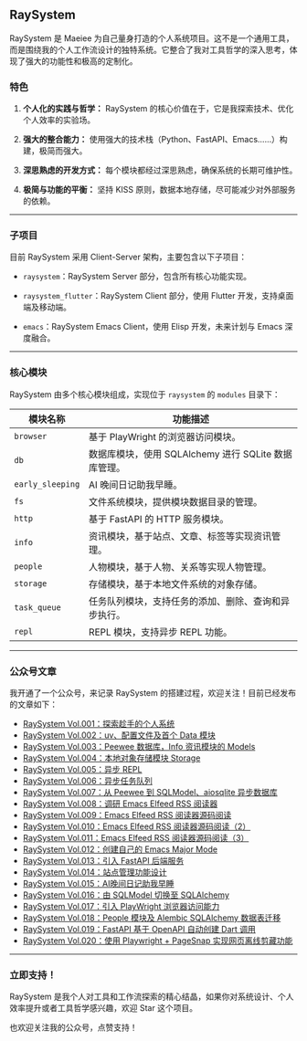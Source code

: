 ## RaySystem

RaySystem 是 Maeiee 为自己量身打造的个人系统项目。这不是一个通用工具，而是围绕我的个人工作流设计的独特系统。它整合了我对工具哲学的深入思考，体现了强大的功能性和极高的定制化。

### 特色

1. **个人化的实践与哲学：** RaySystem 的核心价值在于，它是我探索技术、优化个人效率的实验场。

2. **强大的整合能力：** 使用强大的技术栈（Python、FastAPI、Emacs……）构建，极简而强大。

3. **深思熟虑的开发方式：** 每个模块都经过深思熟虑，确保系统的长期可维护性。

4. **极简与功能的平衡：** 坚持 KISS 原则，数据本地存储，尽可能减少对外部服务的依赖。

---

### 子项目

目前 RaySystem 采用 Client-Server 架构，主要包含以下子项目：

- `raysystem`：RaySystem Server 部分，包含所有核心功能实现。

- `raysystem_flutter`：RaySystem Client 部分，使用 Flutter 开发，支持桌面端及移动端。

- `emacs`：RaySystem Emacs Client，使用 Elisp 开发，未来计划与 Emacs 深度融合。

---

### 核心模块

RaySystem 由多个核心模块组成，实现位于 `raysystem` 的 `modules` 目录下：

| 模块名称 | 功能描述 |
| --- | --- |
|`browser`|基于 PlayWright 的浏览器访问模块。|
|`db`|数据库模块，使用 SQLAlchemy 进行 SQLite 数据库管理。|
|`early_sleeping`|AI 晚间日记助我早睡。|
|`fs`|文件系统模块，提供模块数据目录的管理。|
|`http`|基于 FastAPI 的 HTTP 服务模块。|
|`info`|资讯模块，基于站点、文章、标签等实现资讯管理。|
|`people`|人物模块，基于人物、关系等实现人物管理。|
|`storage`|存储模块，基于本地文件系统的对象存储。|
|`task_queue`|任务队列模块，支持任务的添加、删除、查询和异步执行。|
|`repl`|REPL 模块，支持异步 REPL 功能。|

---

### 公众号文章

我开通了一个公众号，来记录 RaySystem 的搭建过程，欢迎关注！目前已经发布的文章如下：

- [RaySystem Vol.001：探索趁手的个人系统](https://mp.weixin.qq.com/s/i4g6JZHS0JpKsbY-okEwrQ)
- [RaySystem Vol.002：uv、配置文件及首个 Data 模块](https://mp.weixin.qq.com/s/iFI98-KlLBkrQFuN7urjzg)
- [RaySystem Vol.003：Peewee 数据库，Info 资讯模块的 Models](https://mp.weixin.qq.com/s/XergeyemdAPJaDFYN_TDrA)
- [RaySystem Vol.004：本地对象存储模块 Storage](https://mp.weixin.qq.com/s/dvbUs3C2KB-JMgQ_-0rcmg)
- [RaySystem Vol.005：异步 REPL](https://mp.weixin.qq.com/s/RLlWqfgqUz3vtQjAmdxqZA)
- [RaySystem Vol.006：异步任务队列](https://mp.weixin.qq.com/s/FqS9L5nF2YIDk8GyGKaWPw)
- [RaySystem Vol.007：从 Peewee 到 SQLModel、aiosqlite 异步数据库](https://mp.weixin.qq.com/s/gllyvqRoIHRMUkrPm_cmsw)
- [RaySystem Vol.008：调研 Emacs Elfeed RSS 阅读器](https://mp.weixin.qq.com/s/fNKBIIj_fAC3kTlwi74xiw)
- [RaySystem Vol.009：Emacs Elfeed RSS 阅读器源码阅读](https://mp.weixin.qq.com/s/sJ3QlquzgyU_7fuUZBtoMA)
- [RaySystem Vol.010：Emacs Elfeed RSS 阅读器源码阅读（2）](https://mp.weixin.qq.com/s/B7EDGOBkYvsu8prHe1audQ)
- [RaySystem Vol.011：Emacs Elfeed RSS 阅读器源码阅读（3）](https://mp.weixin.qq.com/s/Mi_6nkKX58imIWeMWDzNhQ)
- [RaySystem Vol.012：创建自己的 Emacs Major Mode](https://mp.weixin.qq.com/s/_zXZOlYtcA0BaQ82rUQIXQ)
- [RaySystem Vol.013：引入 FastAPI 后端服务](https://mp.weixin.qq.com/s/NYNaUoNTxyJqEPoU8DYCYg)
- [RaySystem Vol.014：站点管理功能设计](https://mp.weixin.qq.com/s/SCNbIGJkw-nSm7tsfN0RXQ)
- [RaySystem Vol.015：AI晚间日记助我早睡](https://mp.weixin.qq.com/s/vrjed8pXBlkZv1GcM-gTeQ)
- [RaySystem Vol.016：由 SQLModel 切换至 SQLAlchemy](https://mp.weixin.qq.com/s/U0mV1OvVrbbokl4k1nlvbQ)
- [RaySystem Vol.017：引入 PlayWright 浏览器访问能力](https://mp.weixin.qq.com/s/86LDFRbYrQAuFbIrww19eA)
- [RaySystem Vol.018：People 模块及 Alembic SQLAlchemy 数据表迁移](https://mp.weixin.qq.com/s/mEZZ5SPqL-5PsgyzlShS4w)
- [RaySystem Vol.019：FastAPI 基于 OpenAPI 自动创建 Dart 调用](https://mp.weixin.qq.com/s/JBFfJ1qRkObR-0r3TrMLsQ)
- [RaySystem Vol.020：使用 Playwright + PageSnap 实现网页离线剪藏功能](https://mp.weixin.qq.com/s/DgIACDjd2opjET58k9W7GQ)

---

### 立即支持！

RaySystem 是我个人对工具和工作流探索的精心结晶，如果你对系统设计、个人效率提升或者工具哲学感兴趣，欢迎 Star 这个项目。

也欢迎关注我的公众号，点赞支持！